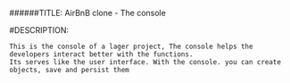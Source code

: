 ######TITLE: AirBnB clone - The console

#DESCRIPTION: 
```
This is the console of a lager project, The console helps the developers interact better with the functions.
Its serves like the user interface. With the console. you can create objects, save and persist them
```


